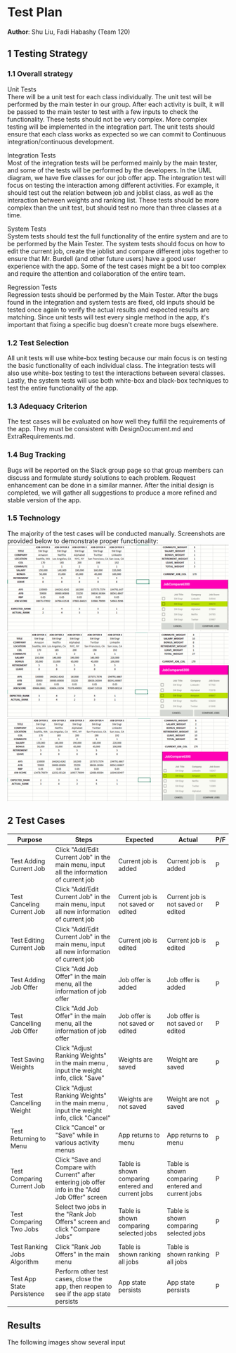 # Test Plan

**Author**: Shu Liu, Fadi Habashy (Team 120)

## 1 Testing Strategy

### 1.1 Overall strategy

Unit Tests  
There will be a unit test for each class individually. The unit test will be performed by the main tester in our group. After each activity is built, it will be passed to the main tester to test with a few inputs to check the functionality. These tests should not be very complex. More complex testing will be implemented in the integration part. The unit tests should ensure that each class works as expected so we can commit to Continuous integration/continuous development.

Integration Tests  
Most of the integration tests will be performed mainly by the main tester, and some of the tests will be performed by the developers. In the UML diagram, we have five classes for our job offer app. The integration test will focus on testing the interaction among different activities. For example, it should test out the relation between job and joblist class, as well as the interaction between weights and ranking list. These tests should be more complex than the unit test, but should test no more than three classes at a time.

System Tests  
System tests should test the full functionality of the entire system and are to be performed by the Main Tester. The system tests should focus on how to edit the current job, create the joblist and compare different jobs together to ensure that Mr. Burdell (and other future users) have a good user experience with the app. Some of the test cases might be a bit too complex and require the attention and collaboration of the entire team.

Regression Tests  
Regression tests should be performed by the Main Tester. After the bugs found in the integration and system tests are fixed, old inputs should be tested once again to verify the actual results and expected results are matching. Since unit tests will test every single method in the app, it's important that fixing a specific bug doesn't create more bugs elsewhere. 

### 1.2 Test Selection
All unit tests will use white-box testing because our main focus is on testing the basic functionality of each individual class. The integration tests will also use white-box testing to test the interactions between several classes. Lastly, the system tests will use both white-box and black-box techniques to test the entire functionality of the app.


### 1.3 Adequacy Criterion
The test cases will be evaluated on how well they fulfill the requirements of the app. They must be consistent with DesignDocument.md and ExtraRequirements.md.


### 1.4 Bug Tracking
Bugs will be reported on the Slack group page so that group members can discuss and formulate sturdy solutions to each problem. 
Request enhancement can be done in a similar manner. After the initial design is completed, we will gather all suggestions to produce a more refined and stable version of the app. 


### 1.5 Technology
The majority of the test cases will be conducted manually. Screenshots are provided below to demonstrate proper functionality:
![Test Case 1](./images/Ranking_Algorithm_TestCase_1.png)
![Test Case 2](./images/Ranking_Algorithm_TestCase_2.png)
![Test Case 3](./images/Ranking_Algorithm_TestCase_3.png) 


## 2 Test Cases
| Purpose                     | Steps                                                                                             | Expected                                          | Actual                             | P/F |
| --------------------------- | ------------------------------------------------------------------------------------------------- | ------------------------------------------------- | ---------------------------------- | --- |
| Test Adding Current Job     | Click "Add/Edit Current Job" in the main menu, input all the information of current job           | Current job is added                              | Current job is added           | P   |
| Test Canceling Current Job  | Click "Add/Edit Current Job" in the main menu, input all new information of current job           | Current job is not saved or edited                | Current job is not saved or edited | P   |
| Test Editing Current Job    | Click "Add/Edit Current Job" in the main menu, input all new information of current job           | Current job is edited                             | Current job is edited          | P  |
| Test Adding Job Offer       | Click "Add Job Offer" in the main menu, all the information of job offer                          | Job offer is added                                | Job offer is added             | P   |
| Test Cancelling Job Offer   | Click "Add Job Offer" in the main menu, all the information of job offer                          | Job offer is not saved or edited                  | Job offer is not saved or edited   | P   |
| Test Saving Weights         | Click "Adjust Ranking Weights" in the main menu , input the weight info, click "Save"             | Weights are saved                                 | Weight are saved                   | P   |
| Test Cancelling Weight      | Click "Adjust Ranking Weights" in the main menu , input the weight info, click "Cancel"           | Weights are not saved                             | Weight are not saved               | P   |
| Test Returning to Menu      | Click "Cancel" or "Save" while in various activity menus                                          | App returns to menu                               | App returns to menu                | P   |
| Test Comparing Current Job  | Click "Save and Compare with Current" after entering job offer info in the "Add Job Offer" screen | Table is shown comparing entered and current jobs | Table is shown comparing entered and current jobs          | P   |
| Test Comparing Two Jobs     | Select two jobs in the "Rank Job Offers" screen and click "Compare Jobs"                          | Table is shown comparing selected jobs            | Table is shown comparing selected jobs          | P   |
| Test Ranking Jobs Algorithm | Click "Rank Job Offers" in the main menu                                                          | Table is shown ranking all jobs                   | Table is shown ranking all jobs          | P   |
| Test App State Persistence  | Perform other test cases, close the app, then reopen to see if the app state persists             | App state persists                                | App state persists        | P   |

## Results
The following images show several input 